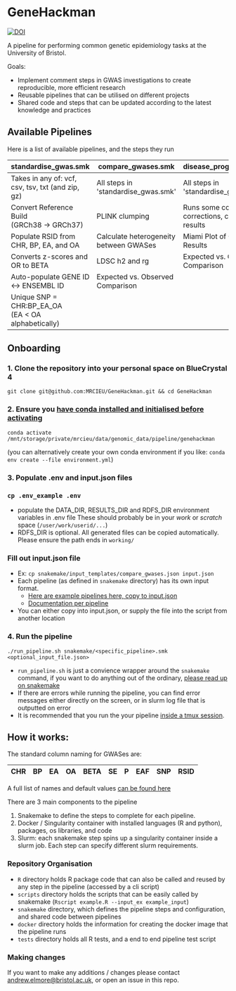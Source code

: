 # GeneHackman 

[![DOI](https://zenodo.org/badge/DOI/10.5281/zenodo.10624713.svg)](https://doi.org/10.5281/zenodo.10624713)

A pipeline for performing common genetic epidemiology tasks at the University of Bristol.

Goals:
* Implement comment steps in GWAS investigations to create reproducible, more efficient research
* Reusable pipelines that can be utilised on different projects
* Shared code and steps that can be updated according to the latest knowledge and practices

## Available Pipelines

Here is a list of available pipelines, and the steps they run

| standardise_gwas.smk                                    | compare_gwases.smk                     | disease_progression.smk                               | qtl_mr.smk                                      |
|---------------------------------------------------------|----------------------------------------|-------------------------------------------------------|-------------------------------------------------|
| Takes in any of: vcf, csv, tsv, txt (and zip, gz)       | All steps in 'standardise_gwas.smk'    | All steps in 'standardise_gwas.smk'                   | All steps in 'standardise_gwas.smk'             |
| Convert Reference Build<br/>(GRCh38 -> GRCh37)          | PLINK clumping                         | Runs some collider bias corrections, compares results | Run MR against top hits of specific QTL dataset |
| Populate RSID from CHR, BP, EA, and OA                  | Calculate heterogeneity between GWASes | Miami Plot of Collider Bias Results                   | Volcano Plot of Results                         |
| Converts z-scores and OR to BETA                        | LDSC h2 and rg                         | Expected vs. Observed Comparison                      | Run coloc of significant top hit MR results     |
| Auto-populate GENE ID <-> ENSEMBL ID                    | Expected vs. Observed Comparison       |                                                       |                                                 |
| Unique SNP = CHR:BP_EA_OA<br/> (EA < OA alphabetically) |                                        |                                                       |                                                 |

## Onboarding

### 1. Clone the repository into your personal space on BlueCrystal 4
`git clone git@github.com:MRCIEU/GeneHackman.git && cd GeneHackman`

### 2. Ensure you [have conda installed and initialised before activating](https://www.acrc.bris.ac.uk/protected/hpc-docs/software/python_conda.html)

`conda activate /mnt/storage/private/mrcieu/data/genomic_data/pipeline/genehackman`

(you can alternatively create your own conda environment if you like: `conda env create --file environment.yml`)

### 3. Populate .env and input.json files

### `cp .env_example .env`
* populate the DATA_DIR, RESULTS_DIR and RDFS_DIR environment variables in .env file
These should probably be in your *work* or *scratch* space (`/user/work/userid/...`)
* RDFS_DIR is optional.  All generated files can be copied automatically.  Please ensure the path
ends in `working/`

### Fill out input.json file
* Ex: `cp snakemake/input_templates/compare_gwases.json input.json`
* Each pipeline (as defined in `snakemake` directory) has its own input format.
  * [Here are example pipelines here, copy to input.json](snakemake/input_templates/)
  * [Documentation per pipeline](snakemake/PIPELINES.md)
* You can either copy into input.json, or supply the file into the script from another location

### 4. Run the pipeline

`./run_pipeline.sh snakemake/<specific_pipeline>.smk <optional_input_file.json>`

* `run_pipeline.sh` is just a convience wrapper around the `snakemake` command, if you want to do anything out of the ordinary, [please read up on snakemake](https://snakemake.readthedocs.io/en/v7.26.0/)
* If there are errors while running the pipeline, you can find error messages either directly on the screen, or in slurm log file that is outputted on error
* It is recommended that you run the your pipeline [inside a tmux session](https://github.com/MRCIEU/GeneHackman/wiki/Common-Errors#ssh-disconnection-while-pipeline-is-running).

## How it works:

The standard column naming for GWASes are:

| CHR | BP  | EA  | OA  | BETA | SE  | P   | EAF | SNP | RSID |
|-----|-----|-----|-----|------|-----|-----|-----|-----|:-----|

A full list of names and default values [can be found here](inst/extdata/predefined_column_maps.csv)

There are 3 main components to the pipeline
1. Snakemake to define the steps to complete for each pipeline.
2. Docker / Singularity container with installed languages (R and python), packages, os libraries, and code
3. Slurm: each snakemake step spins up a singularity container inside a slurm job.  Each step can specify different slurm requirements.

### Repository Organisation

* `R` directory holds R package code that can also be called and reused by any step in the pipeline (accessed by a cli script)
* `scripts` directory holds the scripts that can be easily called by snakemake (`Rscript example.R --input_ex example_input`)
* `snakemake` directory, which defines the pipeline steps and configuration, and shared code between pipelines
* `docker` directory holds the information for creating the docker image that the pipeline runs
* `tests` directory holds all R tests, and a end to end pipeline test script 

### Making changes

If you want to make any additions / changes please contact andrew.elmore@bristol.ac.uk, or open an issue in this repo.
